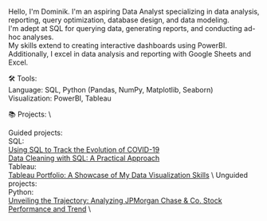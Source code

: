 

Hello, I'm Dominik. I'm an aspiring Data Analyst specializing in data analysis, reporting, 
query optimization, database design, and data modeling. \
I'm adept at SQL for querying data, generating reports, and conducting ad-hoc analyses. \
My skills extend to creating interactive dashboards using PowerBI. \
Additionally, I excel in data analysis and reporting with Google Sheets and Excel.

🛠️ Tools: \
Language: SQL, Python (Pandas, NumPy, Matplotlib, Seaborn) \
Visualization: PowerBI, Tableau

📚 Projects: \

Guided projects: \
SQL: \
[Using SQL to Track the Evolution of COVID-19](https://github.com/dkdomkris/PortfolioProjects/blob/main/COVID_portfolio.sql) \
[Data Cleaning with SQL: A Practical Approach](https://github.com/dkdomkris/PortfolioProjects/blob/main/PortfolioProjectDataCleaning.sql) \
Tableau: \
[Tableau Portfolio: A Showcase of My Data Visualization Skills]([https://www.example.com/my_file.pdf](https://public.tableau.com/app/profile/dominik.kristof)) \
Unguided projects: \
Python: \
[Unveiling the Trajectory: Analyzing JPMorgan Chase & Co. Stock Performance and Trend](https://github.com/dkdomkris/private/blob/main/Python_JPM.ipynb) \
